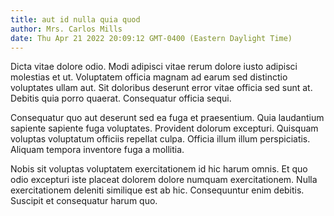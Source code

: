 ```yaml
---
title: aut id nulla quia quod
author: Mrs. Carlos Mills
date: Thu Apr 21 2022 20:09:12 GMT-0400 (Eastern Daylight Time)
---
```

Dicta vitae dolore odio. Modi adipisci vitae rerum dolore iusto adipisci molestias et ut. Voluptatem officia magnam ad earum sed distinctio voluptates ullam aut. Sit doloribus deserunt error vitae officia sed sunt at. Debitis quia porro quaerat. Consequatur officia sequi.

 Consequatur quo aut deserunt sed ea fuga et praesentium. Quia laudantium sapiente sapiente fuga voluptates. Provident dolorum excepturi. Quisquam voluptas voluptatum officiis repellat culpa. Officia illum illum perspiciatis. Aliquam tempora inventore fuga a mollitia.

 Nobis sit voluptas voluptatem exercitationem id hic harum omnis. Et quo odio excepturi iste placeat dolorem dolore numquam exercitationem. Nulla exercitationem deleniti similique est ab hic. Consequuntur enim debitis. Suscipit et consequatur harum quo.